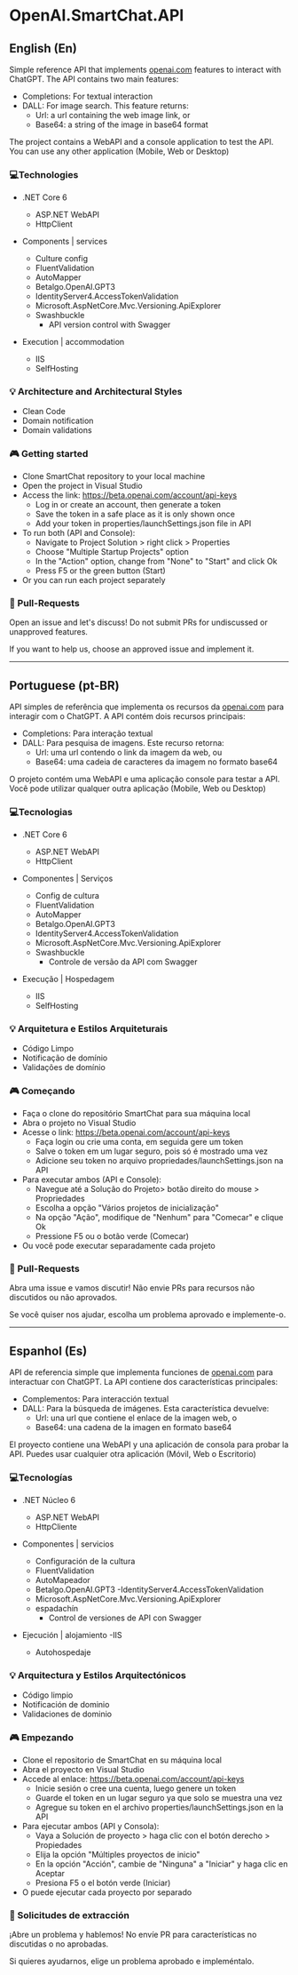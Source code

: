 # OpenAI.SmartChat.API

## English (En)

Simple reference API that implements [openai.com](https://openai.com) features to interact with ChatGPT. The API contains two main features:
- Completions: For textual interaction
- DALL: For image search. This feature returns:
     - Url: a url containing the web image link, or
     - Base64: a string of the image in base64 format

The project contains a WebAPI and a console application to test the API. You can use any other application (Mobile, Web or Desktop)

### 💻Technologies

- .NET Core 6
    - ASP.NET WebAPI
    - HttpClient

- Components | services
    - Culture config
    - FluentValidation
    - AutoMapper
    - Betalgo.OpenAI.GPT3
    - IdentityServer4.AccessTokenValidation
    - Microsoft.AspNetCore.Mvc.Versioning.ApiExplorer
    - Swashbuckle
        - API version control with Swagger

- Execution | accommodation
    - IIS
    - SelfHosting

### 💡 Architecture and Architectural Styles

- Clean Code
- Domain notification
- Domain validations

### 🎮 Getting started

- Clone SmartChat repository to your local machine
- Open the project in Visual Studio
- Access the link: https://beta.openai.com/account/api-keys
     - Log in or create an account, then generate a token
     - Save the token in a safe place as it is only shown once
     - Add your token in properties/launchSettings.json file in API
- To run both (API and Console):
     - Navigate to Project Solution > right click > Properties
     - Choose "Multiple Startup Projects" option
     - In the "Action" option, change from "None" to "Start" and click Ok
     - Press F5 or the green button (Start)
- Or you can run each project separately

### 💎 Pull-Requests

Open an issue and let's discuss! Do not submit PRs for undiscussed or unapproved features.

If you want to help us, choose an approved issue and implement it.

---

## Portuguese (pt-BR)

API simples de referência que implementa os recursos da [openai.com](https://openai.com) para interagir com o ChatGPT. A API contém dois recursos principais:
- Completions: Para interação textual
- DALL: Para pesquisa de imagens. Este recurso retorna:
    - Url: uma url contendo o link da imagem da web, ou
    - Base64: uma cadeia de caracteres da imagem no formato base64

O projeto contém uma WebAPI e uma aplicação console para testar a API. Você pode utilizar qualquer outra aplicação (Mobile, Web ou Desktop)

### 💻Tecnologias

- .NET Core 6
    - ASP.NET WebAPI
    - HttpClient

- Componentes | Serviços
    - Config de cultura
    - FluentValidation
    - AutoMapper
    - Betalgo.OpenAI.GPT3
    - IdentityServer4.AccessTokenValidation
    - Microsoft.AspNetCore.Mvc.Versioning.ApiExplorer
    - Swashbuckle
        - Controle de versão da API com Swagger

- Execução | Hospedagem
    - IIS
    - SelfHosting

### 💡 Arquitetura e Estilos Arquiteturais

- Código Limpo
- Notificação de domínio
- Validações de domínio

### 🎮 Começando

- Faça o clone do repositório SmartChat para sua máquina local
- Abra o projeto no Visual Studio
- Acesse o link: https://beta.openai.com/account/api-keys
    - Faça login ou crie uma conta, em seguida gere um token
    - Salve o token em um lugar seguro, pois só é mostrado uma vez
    - Adicione seu token no arquivo propriedades/launchSettings.json na API
- Para executar ambos (API e Console):
    - Navegue até a Solução do Projeto> botão direito do mouse > Propriedades
    - Escolha a opção "Vários projetos de inicialização"
    - Na opção "Ação", modifique de "Nenhum" para "Comecar" e clique Ok
    - Pressione F5 ou o botão verde (Comecar)
- Ou você pode executar separadamente cada projeto

### 💎 Pull-Requests

Abra uma issue e vamos discutir! Não envie PRs para recursos não discutidos ou não aprovados.

Se você quiser nos ajudar, escolha um problema aprovado e implemente-o.

---

## Espanhol (Es)

API de referencia simple que implementa funciones de [openai.com](https://openai.com) para interactuar con ChatGPT. La API contiene dos características principales:
- Complementos: Para interacción textual
- DALL: Para la búsqueda de imágenes. Esta característica devuelve:
     - Url: una url que contiene el enlace de la imagen web, o
     - Base64: una cadena de la imagen en formato base64

El proyecto contiene una WebAPI y una aplicación de consola para probar la API. Puedes usar cualquier otra aplicación (Móvil, Web o Escritorio)

### 💻Tecnologías

- .NET Núcleo 6
     - ASP.NET WebAPI
     - HttpCliente

- Componentes | servicios
    - Configuración de la cultura
    - FluentValidation
    - AutoMapeador
    - Betalgo.OpenAI.GPT3
    -IdentityServer4.AccessTokenValidation
    - Microsoft.AspNetCore.Mvc.Versioning.ApiExplorer
    - espadachín
        - Control de versiones de API con Swagger

- Ejecución | alojamiento
     -IIS
     - Autohospedaje

### 💡 Arquitectura y Estilos Arquitectónicos

- Código limpio
- Notificación de dominio
- Validaciones de dominio

### 🎮 Empezando

- Clone el repositorio de SmartChat en su máquina local
- Abra el proyecto en Visual Studio
- Accede al enlace: https://beta.openai.com/account/api-keys
     - Inicie sesión o cree una cuenta, luego genere un token
     - Guarde el token en un lugar seguro ya que solo se muestra una vez
     - Agregue su token en el archivo properties/launchSettings.json en la API
- Para ejecutar ambos (API y Consola):
     - Vaya a Solución de proyecto > haga clic con el botón derecho > Propiedades
     - Elija la opción "Múltiples proyectos de inicio"
     - En la opción "Acción", cambie de "Ninguna" a "Iniciar" y haga clic en Aceptar
     - Presiona F5 o el botón verde (Iniciar)
- O puede ejecutar cada proyecto por separado

### 💎 Solicitudes de extracción

¡Abre un problema y hablemos! No envíe PR para características no discutidas o no aprobadas.

Si quieres ayudarnos, elige un problema aprobado e impleméntalo.
